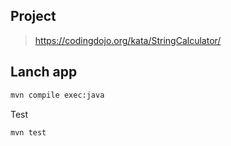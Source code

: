## Project

> https://codingdojo.org/kata/StringCalculator/

## Lanch app
```bash
mvn compile exec:java
```

Test
```bash
mvn test
```